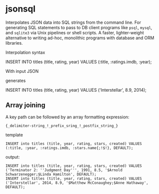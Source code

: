 # jsonsql

Interpolates JSON data into SQL strings from the command line. For generating
SQL statements to pass to DB client programs like `psql`, `mysql`, and
`sqlite3` via Unix pipelines or shell scripts. A faster, lighter-weight
alternative to writing ad-hoc, monolithic programs with database and ORM
libraries. 

Interpolation syntax

  INSERT INTO titles (title, rating, year) VALUES (:title, :ratings.imdb, :year);

  With input JSON

generates

  INSERT INTO titles (title, rating, year) VALUES ('Interstellar', 8.9, 2014);
  

## Array joining

A key path can be followed by an array formatting expression:

```
{_delimiter-string_!_prefix_sring_!_postfix_string_}
```


template
```
INSERT into titles (title, year, rating, stars, created) VALUES (:title, :year, :ratings.imdb, :stars.name{;!$!}, DEFAULT);
```

output:
```
INSERT into titles (title, year, rating, stars, created) VALUES ('Terminator 2: ''Judgment Day''', 1991, 8.5, '$Arnold Schwarzenegger;$Linda Hamilton', DEFAULT);
INSERT into titles (title, year, rating, stars, created) VALUES ('Interstellar', 2014, 8.9, '$Matthew McConaughey;$Anne Hathaway', DEFAULT);
```



